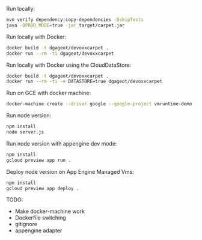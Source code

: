 Run locally:

```bash
mvn verify dependency:copy-dependencies -DskipTests
java -DPROD_MODE=true -jar target/carpet.jar
```

Run locally with Docker:

```bash
docker build -t dgageot/devoxxcarpet .
docker run --rm -ti dgageot/devoxxcarpet
```

Run locally with Docker using the CloudDataStore:

```bash
docker build -t dgageot/devoxxcarpet .
docker run --rm -ti -e DATASTORE=true dgageot/devoxxcarpet
```

Run on GCE with docker machine:

```bash
docker-machine create --driver google --google-project vmruntime-demo --google-zone us-central1-a carpet01
```

Run node version:

```bash
npm install
node server.js
```

Run node version with appengine dev mode:

```bash
npm install
gcloud preview app run .
```

Deploy node version on App Engine Managed Vms:

```bash
npm install
gcloud preview app deploy .
```

TODO:

 + Make docker-machine work
 + Dockerfile switching
 + gitignore
 + appengine adapter